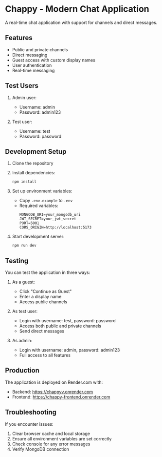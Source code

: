 # Chappy - Modern Chat Application

A real-time chat application with support for channels and direct messages.

## Features
- Public and private channels
- Direct messaging
- Guest access with custom display names
- User authentication
- Real-time messaging

## Test Users
1. Admin user:
   - Username: admin
   - Password: admin123

2. Test user:
   - Username: test
   - Password: password

## Development Setup

1. Clone the repository
2. Install dependencies:
   ```bash
   npm install
   ```
3. Set up environment variables:
   - Copy `.env.example` to `.env`
   - Required variables:
     ```
     MONGODB_URI=your_mongodb_uri
     JWT_SECRET=your_jwt_secret
     PORT=5001
     CORS_ORIGIN=http://localhost:5173
     ```

4. Start development server:
   ```bash
   npm run dev
   ```

## Testing
You can test the application in three ways:

1. As a guest:
   - Click "Continue as Guest"
   - Enter a display name
   - Access public channels

2. As test user:
   - Login with username: test, password: password
   - Access both public and private channels
   - Send direct messages

3. As admin:
   - Login with username: admin, password: admin123
   - Full access to all features

## Production
The application is deployed on Render.com with:
- Backend: https://chappyv.onrender.com
- Frontend: https://chappy-frontend.onrender.com

## Troubleshooting
If you encounter issues:
1. Clear browser cache and local storage
2. Ensure all environment variables are set correctly
3. Check console for any error messages
4. Verify MongoDB connection